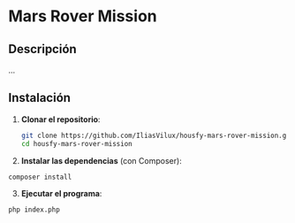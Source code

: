 # Mars Rover Mission

## Descripción

...

## Instalación

1. **Clonar el repositorio**:
   ```bash
   git clone https://github.com/IliasVilux/housfy-mars-rover-mission.git
   cd housfy-mars-rover-mission
   ```

2. **Instalar las dependencias** (con Composer):
```bash
composer install
```
3. **Ejecutar el programa**:
```bash
php index.php
```